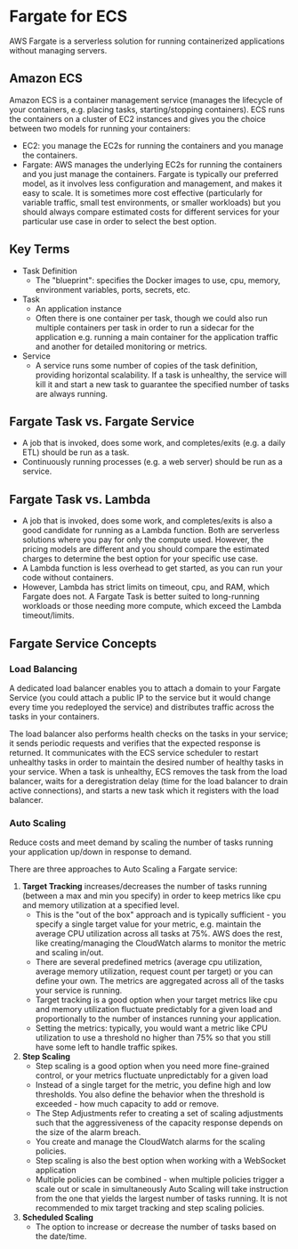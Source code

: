 # Fargate for ECS
AWS Fargate is a serverless solution for running containerized applications without managing servers. 

## Amazon ECS
Amazon ECS is a container management service (manages the lifecycle of your containers, e.g. placing tasks, starting/stopping containers). ECS runs the containers on a cluster of EC2 instances and gives you the choice between two models for running your containers: 
   - EC2: you manage the EC2s for running the containers and you manage the containers. 
   - Fargate: AWS manages the underlying EC2s for running the containers and you just manage the containers. Fargate is typically our preferred model, as it involves less configuration and management, and makes it easy to scale. It is sometimes more cost effective (particularly for variable traffic, small test environments, or smaller workloads) but you should always compare estimated costs for different services for your particular use case in order to select the best option. 

## Key Terms
- Task Definition
   - The "blueprint": specifies the Docker images to use, cpu, memory, environment variables, ports, secrets, etc. 
- Task
   - An application instance
   - Often there is one container per task, though we could also run multiple containers per task in order to run a sidecar for the application e.g. running a main container for the application traffic and another for detailed monitoring or metrics. 
- Service
   - A service runs some number of copies of the task definition, providing horizontal scalability. If a task is unhealthy, the service will kill it and start a new task to guarantee the specified number of tasks are always running. 

## Fargate Task vs. Fargate Service
   - A job that is invoked, does some work, and completes/exits (e.g. a daily ETL) should be run as a task.
   - Continuously running processes (e.g. a web server) should be run as a service. 

## Fargate Task vs. Lambda
   - A job that is invoked, does some work, and completes/exits is also a good candidate for running as a Lambda function. Both are serverless solutions where you pay for only the compute used. However, the pricing models are different and you should compare the estimated charges to determine the best option for your specific use case. 
   - A Lambda function is less overhead to get started, as you can run your code without containers. 
   - However, Lambda has strict limits on timeout, cpu, and RAM, which Fargate does not. A Fargate Task is better suited to long-running workloads or those needing more compute, which exceed the Lambda timeout/limits.

## Fargate Service Concepts
### Load Balancing
A dedicated load balancer enables you to attach a domain to your Fargate Service (you could attach a public IP to the service but it would change every time you redeployed the service) and distributes traffic across the tasks in your containers. 

The load balancer also performs health checks on the tasks in your service; it sends periodic requests and verifies that the expected response is returned. It communicates with the ECS service scheduler to restart unhealthy tasks in order to maintain the desired number of healthy tasks in your service. When a task is unhealthy, ECS removes the task from the load balancer, waits for a deregistration delay (time for the load balancer to drain active connections), and starts a new task which it registers with the load balancer. 

### Auto Scaling
Reduce costs and meet demand by scaling the number of tasks running your application up/down in response to demand.

There are three approaches to Auto Scaling a Fargate service:
1. **Target Tracking** increases/decreases the number of tasks running (between a max and min you specify) in order to keep metrics like cpu and memory utilization at a specified level.
   - This is the "out of the box" approach and is typically sufficient - you specify a single target value for your metric, e.g. maintain the average CPU utilization across all tasks at 75%. AWS does the rest, like creating/managing the CloudWatch alarms to monitor the metric and scaling in/out. 
   - There are several predefined metrics (average cpu utilization, average memory utilization, request count per target) or you can define your own. The metrics are aggregated across all of the tasks your service is running.
   - Target tracking is a good option when your target metrics like cpu and memory utilization fluctuate predictably for a given load and proportionally to the number of instances running your application. 
   - Setting the metrics: typically, you would want a metric like CPU utilization to use a threshold no higher than 75% so that you still have some left to handle traffic spikes. 
2. **Step Scaling** 
   - Step scaling is a good option when you need more fine-grained control, or your metrics fluctuate unpredictably for a given load
   - Instead of a single target for the metric, you define high and low thresholds. You also define the behavior when the threshold is exceeded - how much capacity to add or remove. 
   - The Step Adjustments refer to creating a set of scaling adjustments such that the aggressiveness of the capacity response depends on the size of the alarm breach. 
   - You create and manage the CloudWatch alarms for the scaling policies. 
   - Step scaling is also the best option when working with a WebSocket application 
   - Multiple policies can be combined - when multiple policies trigger a scale out or scale in simultaneously Auto Scaling will take instruction from the one that yields the largest number of tasks running. It is not recommended to mix target tracking and step scaling policies.
3. **Scheduled Scaling** 
   - The option to increase or decrease the number of tasks based on the date/time.
